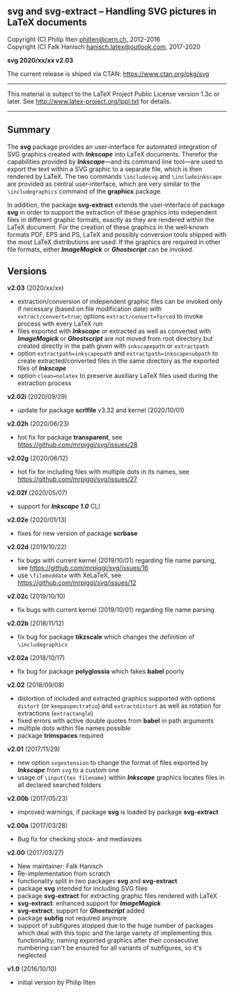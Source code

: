
 svg and svg-extract &ndash; Handling SVG pictures in LaTeX documents
----------------------------------------------------------------------------

 Copyright (C) Philip Ilten <philten@cern.ch>, 2012-2016<br>
 Copyright (C) Falk Hanisch <hanisch.latex@outlook.com>, 2017-2020

 **svg 2020/xx/xx v2.03**
 
 The current release is shiped via CTAN: https://www.ctan.org/pkg/svg

----------------------------------------------------------------------------

 This material is subject to the LaTeX Project Public License version 1.3c
 or later. See http://www.latex-project.org/lppl.txt for details.

----------------------------------------------------------------------------


Summary
-------

The **svg** package provides an user&#8209;interface for automated integration
of SVG&nbsp;graphics created with ***Inkscape*** into LaTeX&nbsp;documents.
Therefor the capabilities provided by ***Inkscape***&mdash;and its command line
tool&mdash;are used to export the text within a SVG&nbsp;graphic to a separate
file, which is then rendered by LaTeX. The two commands `\includesvg` and
`\includeinkscape` are provided as central user&#8209;interface, which are very
similar to the `\includegraphics` command of the **graphicx** package.

In addition, the package **svg-extract** extends the user&#8209;interface of
package **svg** in order to support the extraction of these graphics into
independent files in different graphic formats, exactly as they are rendered
within the LaTeX&nbsp;document. For the creation of these graphics in the
well&#8209;known formats PDF, EPS and&nbsp;PS, LaTeX and possibly conversion
tools shipped with the most LaTeX distributions are used. If the graphics are
required in other file formats, either ***ImageMagick*** or ***Ghostscript***
can be invoked.


Versions
--------

**v2.03** (2020/xx/xx)
+ extraction/conversion of independent graphic&nbsp;files can be invoked only
  if necessary (based on file modification date) with `extract/convert=true`;
  options `extract/convert=forced` to invoke process with every LaTeX&nbsp;run
+ files exported with ***Inkscape*** or extracted as well as converted with
  ***ImageMagick*** or ***Ghostscript*** are not moved from root directory but
  created directly in the path given with `inkscapepath` or `extractpath`
+ option `extractpath=inkscapepath` and `extractpath=inkscapesubpath` to create
  extracted/converted files in the same directory as the exported files of
  ***Inkscape***
+ option `clean=nolatex` to preserve auxiliary LaTeX&nbsp;files used during the
  extraction process

**v2.02i** (2020/09/29)
+ update for package **scrlfile** v3.32 and kernel (2020/10/01)

**v2.02h** (2020/06/23)
+ hot fix for package **transparent**, 
  see https://github.com/mrpiggi/svg/issues/28

**v2.02g** (2020/06/12)
+ hot fix for including files with multiple dots in its names, 
  see https://github.com/mrpiggi/svg/issues/27

**v2.02f** (2020/05/07)
+ support for ***Inkscape&nbsp;1.0*** CLI

**v2.02e** (2020/01/13)
+ fixes for new version of package **scrbase**

**v2.02d** (2019/10/22)
+ fix bugs with current kernel (2019/10/01) regarding file name parsing, see
  https://github.com/mrpiggi/svg/issues/16
+ use `\filemoddate` with XeLaTeX, see https://github.com/mrpiggi/svg/issues/12

**v2.02c** (2019/10/10)
+ fix bugs with current kernel (2019/10/01) regarding file name parsing

**v2.02b** (2018/11/12)
+ fix bug for package **tikzscale** which changes the definition of
  `\includegraphics`

**v2.02a** (2018/10/17)
+ fix bug for package **polyglossia** which fakes **babel** poorly

**v2.02** (2018/09/08)
+ distortion of included and extracted graphics supported with options `distort`
  (or `keepaspectratio`) and `extractdistort` as well as rotation for
  extractions (`extractangle`)
+ fixed errors with active double quotes from **babel** in path arguments
+ multiple dots within file names possible
+ package **trimspaces** required

**v2.01** (2017/11/29)
+ new option `svgextension` to change the format of files exported by
  ***Inkscape*** from `svg` to a custom one
+ usage of `\input{tex filename}` within ***Inkscape*** graphics
  locates files in all declared searched folders

**v2.00b** (2017/05/23)
+ improved warnings, if package **svg** is loaded by package **svg-extract**

**v2.00a** (2017/03/28)
+ Bug fix for checking stock- and mediasizes

**v2.00** (2017/03/27)
+ New maintainer: Falk Hanisch
+ Re-implementation from scratch
+ functionality split in two packages **svg** and **svg-extract**
+ package **svg** intended for including SVG files
+ package **svg-extract** for extracting graphic files rendered with LaTeX
+ **svg-extract**: enhanced support for ***ImageMagick***
+ **svg-extract**: support for ***Ghostscript*** added
+ package **subfig** not required anymore
+ support of subfigures stopped due to the huge number of packages which deal
  with this topic and the large variety of implementing this functionality;
  naming exported graphics after their consecutive numbering can't be ensured
  for all variants of subfigures, so it's neglected

**v1.0** (2016/10/10)
+ initial version by Philip Ilten
